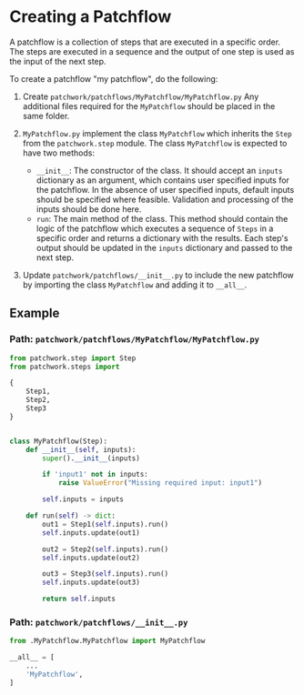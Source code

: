 # Creating a Patchflow

A patchflow is a collection of steps that are executed in a specific order. The steps are executed in a sequence and the output of one step is used as the input of the next step.

To create a patchflow "my patchflow", do the following:

1. Create `patchwork/patchflows/MyPatchflow/MyPatchflow.py`
   Any additional files required for the `MyPatchflow` should be placed in the same folder.

2. `MyPatchflow.py` implement the class `MyPatchflow` which inherits the `Step` from the `patchwork.step` module. The class `MyPatchflow` is expected to have two methods:
    - `__init__`: The constructor of the class. It should accept an `inputs` dictionary as an argument, which contains user specified inputs for the patchflow. In the absence of user specified inputs, default inputs should be specified where feasible. Validation and processing of the inputs should be done here.
    - `run`: The main method of the class. This method should contain the logic of the patchflow which executes a sequence of `Steps` in a specific order and returns a dictionary with the results. Each step's output should be updated in the `inputs` dictionary and passed to the next step.

3. Update `patchwork/patchflows/__init__.py` to include the new patchflow by importing the class `MyPatchflow` and adding it to `__all__`.

## Example

### Path: `patchwork/patchflows/MyPatchflow/MyPatchflow.py`

```python
from patchwork.step import Step
from patchwork.steps import

{
    Step1,
    Step2,
    Step3
}


class MyPatchflow(Step):
    def __init__(self, inputs):
        super().__init__(inputs)

        if 'input1' not in inputs:
            raise ValueError("Missing required input: input1")

        self.inputs = inputs

    def run(self) -> dict:
        out1 = Step1(self.inputs).run()
        self.inputs.update(out1)

        out2 = Step2(self.inputs).run()
        self.inputs.update(out2)

        out3 = Step3(self.inputs).run()
        self.inputs.update(out3)

        return self.inputs
```

### Path: `patchwork/patchflows/__init__.py`

```python
from .MyPatchflow.MyPatchflow import MyPatchflow

__all__ = [
    ...
    'MyPatchflow',
]
```
